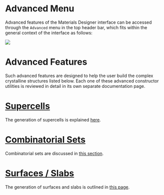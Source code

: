 # Advanced Menu 

Advanced features of the Materials Designer interface can be accessed through the `Advanced` menu in the top header bar, which fits within the general context of the interface as follows:

<img src="/images/advanced-menu.png"/>

# Advanced Features

Such advanced features are designed to help the user build the complex crystalline structures listed below. Each one of these advanced constructor utilities is reviewed in detail in its own separate documentation page. 
 
# [Supercells](advanced/supercell.md)
 
 The generation of supercells is explained [here](./advanced/supercell.md).

# [Combinatorial Sets](advanced/combinatorial-set.md)

Combinatorial sets are discussed in [this section](./advanced/combinatorial-set.md).

# [Surfaces / Slabs](advanced/surface-slab.md) 

The generation of surfaces and slabs is outlined in [this page](./advanced/surface-slab.md).

<!-- TODO: re-enable when implemented
# Polymers <i class="zmdi zmdi-polymer zmdi-hc-border"></i> 
# Nanotubes <i class="zmdi zmdi-camera-alt zmdi-hc-border"></i>
-->
